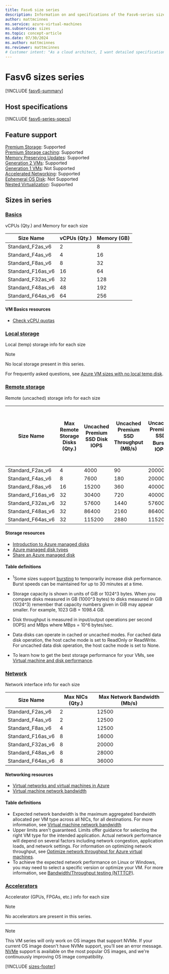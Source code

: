 ```yaml
---
title: Fasv6 size series
description: Information on and specifications of the Fasv6-series sizes
author: mattmcinnes
ms.service: azure-virtual-machines
ms.subservice: sizes
ms.topic: concept-article
ms.date: 07/30/2024
ms.author: mattmcinnes
ms.reviewer: mattmcinnes
# Customer intent: "As a cloud architect, I want detailed specifications for the Fasv6 VM size series, so that I can select the appropriate virtual machine for my application's performance and capacity needs."
---
```


# Fasv6 sizes series

[!INCLUDE [fasv6-summary](./includes/fasv6-series-summary.md)]

## Host specifications
[!INCLUDE [fasv6-series-specs](./includes/fasv6-series-specs.md)]

## Feature support
[Premium Storage](../../premium-storage-performance.md): Supported <br>[Premium Storage caching](../../premium-storage-performance.md): Supported <br>[Memory Preserving Updates](../../maintenance-and-updates.md): Supported <br>[Generation 2 VMs](../../generation-2.md): Supported <br>[Generation 1 VMs](../../generation-2.md): Not Supported <br>[Accelerated Networking](/azure/virtual-network/create-vm-accelerated-networking-cli): Supported <br>[Ephemeral OS Disk](../../ephemeral-os-disks.md): Not Supported <br>[Nested Virtualization](/virtualization/hyper-v-on-windows/user-guide/nested-virtualization): Supported <br>

## Sizes in series

### [Basics](#tab/sizebasic)

vCPUs (Qty.) and Memory for each size

| Size Name | vCPUs (Qty.) | Memory (GB) |
| --- | --- | --- |
| Standard_F2as_v6 | 2 | 8 |
| Standard_F4as_v6 | 4 | 16 |
| Standard_F8as_v6 | 8 | 32 |
| Standard_F16as_v6 | 16 | 64 |
| Standard_F32as_v6 | 32 | 128 |
| Standard_F48as_v6 | 48 | 192 |
| Standard_F64as_v6 | 64 | 256 |

#### VM Basics resources
- [Check vCPU quotas](../../../virtual-machines/quotas.md)

### [Local storage](#tab/sizestoragelocal)

Local (temp) storage info for each size

> [!NOTE]
> No local storage present in this series.
>
> For frequently asked questions, see [Azure VM sizes with no local temp disk](../../azure-vms-no-temp-disk.yml).



### [Remote storage](#tab/sizestorageremote)

Remote (uncached) storage info for each size

| Size Name | Max Remote Storage Disks (Qty.) | Uncached Premium SSD Disk IOPS | Uncached Premium SSD Throughput (MB/s) | Uncached Premium SSD Burst<sup>1</sup> IOPS | Uncached Premium SSD Burst<sup>1</sup> Throughput (MB/s) | Uncached Ultra Disk and Premium SSD v2 IOPS | Uncached Ultra Disk and Premium SSD v2 Throughput (MB/s) | Uncached Burst<sup>1</sup> Ultra Disk and Premium SSD v2 IOPS | Uncached Burst<sup>1</sup> Ultra Disk and Premium SSD v2 Disk Throughput (MB/s) |
| --- | --- | --- | --- | --- | --- | --- | --- | --- | --- |
| Standard_F2as_v6 | 4 | 4000 | 90 | 20000 | 1250 | 8000 | 90 | 20000 | 1250 |
| Standard_F4as_v6 | 8 | 7600 | 180 | 20000 | 1250 | 15200 | 180 | 20000 | 1250 |
| Standard_F8as_v6 | 16 | 15200 | 360 | 40000 | 1250 | 30400 | 360 | 80000 | 1250 |
| Standard_F16as_v6 | 32 | 30400 | 720 | 40000 | 1250 | 60800 | 720 | 80000 | 1250 |
| Standard_F32as_v6 | 32 | 57600 | 1440 | 57600 | 1700 | 115200 | 1440 | 115200 | 1700 |
| Standard_F48as_v6 | 32 | 86400 | 2160 | 86400 | 2550 | 172800 | 2160 | 172800 | 2550 |
| Standard_F64as_v6 | 32 | 115200 | 2880 | 115200 | 3400 | 230400 | 2880 | 230400 | 3400 |

#### Storage resources
- [Introduction to Azure managed disks](../../../virtual-machines/managed-disks-overview.md)
- [Azure managed disk types](../../../virtual-machines/disks-types.md)
- [Share an Azure managed disk](../../../virtual-machines/disks-shared.md)

#### Table definitions
- <sup>1</sup>Some sizes support [bursting](../../disk-bursting.md) to temporarily increase disk performance. Burst speeds can be maintained for up to 30 minutes at a time.

- Storage capacity is shown in units of GiB or 1024^3 bytes. When you compare disks measured in GB (1000^3 bytes) to disks measured in GiB (1024^3) remember that capacity numbers given in GiB may appear smaller. For example, 1023 GiB = 1098.4 GB.
- Disk throughput is measured in input/output operations per second (IOPS) and MBps where MBps = 10^6 bytes/sec.
- Data disks can operate in cached or uncached modes. For cached data disk operation, the host cache mode is set to ReadOnly or ReadWrite. For uncached data disk operation, the host cache mode is set to None.
- To learn how to get the best storage performance for your VMs, see [Virtual machine and disk performance](../../../virtual-machines/disks-performance.md).


### [Network](#tab/sizenetwork)

Network interface info for each size

| Size Name | Max NICs (Qty.) | Max Network Bandwidth (Mb/s) |
| --- | --- | --- |
| Standard_F2as_v6 | 2 | 12500 |
| Standard_F4as_v6 | 2 | 12500 |
| Standard_F8as_v6 | 4 | 12500 |
| Standard_F16as_v6 | 8 | 16000 |
| Standard_F32as_v6 | 8 | 20000 |
| Standard_F48as_v6 | 8 | 28000 |
| Standard_F64as_v6 | 8 | 36000 |

#### Networking resources
- [Virtual networks and virtual machines in Azure](/azure/virtual-network/network-overview)
- [Virtual machine network bandwidth](/azure/virtual-network/virtual-machine-network-throughput)

#### Table definitions
- Expected network bandwidth is the maximum aggregated bandwidth allocated per VM type across all NICs, for all destinations. For more information, see [Virtual machine network bandwidth](/azure/virtual-network/virtual-machine-network-throughput)
- Upper limits aren't guaranteed. Limits offer guidance for selecting the right VM type for the intended application. Actual network performance will depend on several factors including network congestion, application loads, and network settings. For information on optimizing network throughput, see [Optimize network throughput for Azure virtual machines](/azure/virtual-network/virtual-network-optimize-network-bandwidth). 
-  To achieve the expected network performance on Linux or Windows, you may need to select a specific version or optimize your VM. For more information, see [Bandwidth/Throughput testing (NTTTCP)](/azure/virtual-network/virtual-network-bandwidth-testing).

### [Accelerators](#tab/sizeaccelerators)

Accelerator (GPUs, FPGAs, etc.) info for each size

> [!NOTE]
> No accelerators are present in this series.

---
> [!NOTE]
> This VM series will only work on OS images that support NVMe. If your current OS image doesn't have NVMe support, you’ll see an error message. [NVMe](../../../virtual-machines/enable-nvme-interface.md) support is available on the most popular OS images, and we're continuously improving OS image compatibility.
> 
[!INCLUDE [sizes-footer](../includes/sizes-footer.md)]

